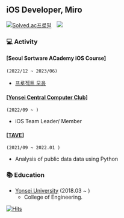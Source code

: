 ## iOS Developer, Miro
[![Solved.ac프로필](http://mazassumnida.wtf/api/mini/generate_badge?boj=longlivedrgn)](https://solved.ac/longlivedrgn)
<a href="https://longlivedrgn-miro.tistory.com">
    <img 
        src="http://img.shields.io/badge/-Tech%20Blog-655ced?style=flat&logo=github&link=https://longlivedrgn-miro.tistory.com"
        style="height : auto; margin-left : 10px; margin-right : 10px;"/>
</a>

### 💻 Activity
#### [Seoul Sortware ACademy iOS Course] 
`(2022/12 ~ 2023/06)`
- [프로젝트 모음](https://github.com/longlivedrgn/SeSAC-iOS-Projects)
#### [[Yonsei Central Computer Club](https://linktr.ee/yonsei_computer_club)] 
`(2022/09 ~ )`
- iOS Team Leader/ Member
#### [[TAVE](https://tavewave.github.io)] 
`(2021/09 ~ 2022.01 )`
- Analysis of public data data using Python

### 📚 Education
- [Yonsei University](https://www.yonsei.ac.kr/sc/index.jsp) (2018.03 ~ )
    - College of Engineering.
 
[![Hits](https://hits.seeyoufarm.com/api/count/incr/badge.svg?url=https%3A%2F%2Fgithub.com%2Flonglivedrgn&count_bg=%2379C83D&title_bg=%236005F3&icon=&icon_color=%238E0C0C&title=hits&edge_flat=false)](https://hits.seeyoufarm.com)




<!--
**longlivedrgn/longlivedrgn** is a ✨ _special_ ✨ repository because its `README.md` (this file) appears on your GitHub profile.

Here are some ideas to get you started:

- 🔭 I’m currently working on ...
- 🌱 I’m currently learning ...
- 👯 I’m looking to collaborate on ...
- 🤔 I’m looking for help with ...
- 💬 Ask me about ...
- 📫 How to reach me: ...
- 😄 Pronouns: ...
- ⚡ Fun fact: ...
-->
